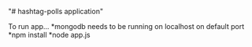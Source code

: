"# hashtag-polls application" 

To run app...
*mongodb needs to be running on localhost on default port
*npm install
*node app.js

 